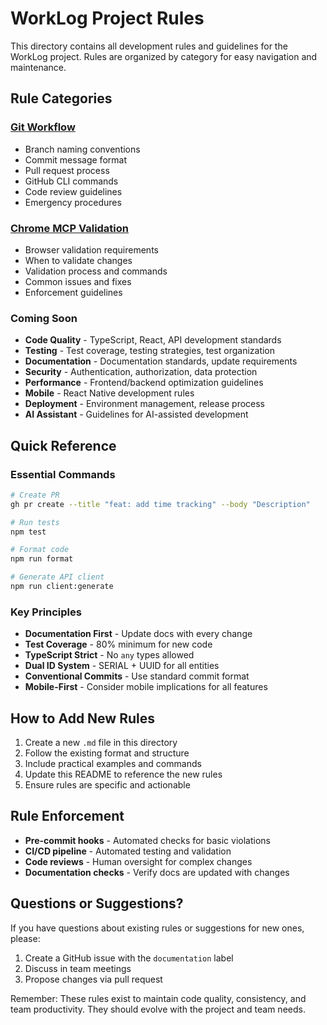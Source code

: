 # WorkLog Project Rules

This directory contains all development rules and guidelines for the WorkLog project. Rules are organized by category for easy navigation and maintenance.

## Rule Categories

### [Git Workflow](./git.md)
- Branch naming conventions
- Commit message format
- Pull request process
- GitHub CLI commands
- Code review guidelines
- Emergency procedures

### [Chrome MCP Validation](./chrome-mcp-validation.md)
- Browser validation requirements
- When to validate changes
- Validation process and commands
- Common issues and fixes
- Enforcement guidelines

### Coming Soon
- **Code Quality** - TypeScript, React, API development standards
- **Testing** - Test coverage, testing strategies, test organization
- **Documentation** - Documentation standards, update requirements
- **Security** - Authentication, authorization, data protection
- **Performance** - Frontend/backend optimization guidelines
- **Mobile** - React Native development rules
- **Deployment** - Environment management, release process
- **AI Assistant** - Guidelines for AI-assisted development

## Quick Reference

### Essential Commands
```bash
# Create PR
gh pr create --title "feat: add time tracking" --body "Description"

# Run tests
npm test

# Format code
npm run format

# Generate API client
npm run client:generate
```

### Key Principles
- **Documentation First** - Update docs with every change
- **Test Coverage** - 80% minimum for new code
- **TypeScript Strict** - No `any` types allowed
- **Dual ID System** - SERIAL + UUID for all entities
- **Conventional Commits** - Use standard commit format
- **Mobile-First** - Consider mobile implications for all features

## How to Add New Rules

1. Create a new `.md` file in this directory
2. Follow the existing format and structure
3. Include practical examples and commands
4. Update this README to reference the new rules
5. Ensure rules are specific and actionable

## Rule Enforcement

- **Pre-commit hooks** - Automated checks for basic violations
- **CI/CD pipeline** - Automated testing and validation
- **Code reviews** - Human oversight for complex changes
- **Documentation checks** - Verify docs are updated with changes

## Questions or Suggestions?

If you have questions about existing rules or suggestions for new ones, please:
1. Create a GitHub issue with the `documentation` label
2. Discuss in team meetings
3. Propose changes via pull request

Remember: These rules exist to maintain code quality, consistency, and team productivity. They should evolve with the project and team needs.